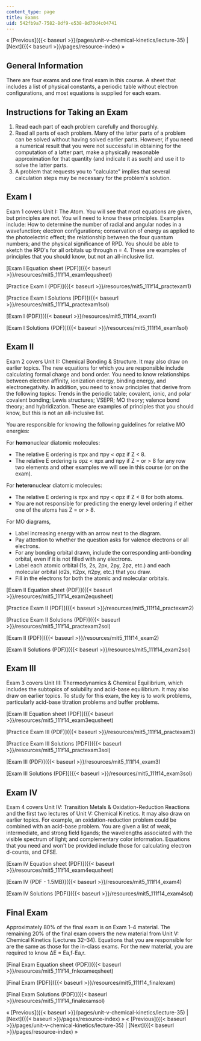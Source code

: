 ```yaml
---
content_type: page
title: Exams
uid: 542fb9a7-7582-8df9-e538-8d70d4c04741
---
```


« [Previous]({{< baseurl >}}/pages/unit-v-chemical-kinetics/lecture-35) | [Next]({{< baseurl >}}/pages/resource-index) »

General Information
-------------------

There are four exams and one final exam in this course. A sheet that includes a list of physical constants, a periodic table without electron configurations, and most equations is supplied for each exam.

Instructions for Taking an Exam
-------------------------------

1.  Read each part of each problem carefully and thoroughly.
2.  Read all parts of each problem. Many of the latter parts of a problem can be solved without having solved earlier parts. However, if you need a numerical result that you were not successful in obtaining for the computation of a latter part, make a physically reasonable approximation for that quantity (and indicate it as such) and use it to solve the latter parts.
3.  A problem that requests you to "calculate" implies that several calculation steps may be necessary for the problem's solution.

Exam I
------

Exam 1 covers Unit I: The Atom. You will see that most equations are given, but principles are not. You will need to know these principles. Examples include: How to determine the number of radial and angular nodes in a wavefunction; electron configurations; conservation of energy as applied to the photoelectric effect; the relationship between the four quantum numbers; and the physical significance of RPD. You should be able to sketch the RPD's for all orbitals up through n = 4. These are examples of principles that you should know, but not an all-inclusive list.

[Exam I Equation sheet (PDF)]({{< baseurl >}}/resources/mit5_111f14_exam1equsheet)

[Practice Exam I (PDF)]({{< baseurl >}}/resources/mit5_111f14_practexam1)

[Practice Exam I Solutions (PDF)]({{< baseurl >}}/resources/mit5_111f14_practexam1sol)

[Exam I (PDF)]({{< baseurl >}}/resources/mit5_111f14_exam1)

[Exam I Solutions (PDF)]({{< baseurl >}}/resources/mit5_111f14_exam1sol)

Exam II
-------

Exam 2 covers Unit II: Chemical Bonding & Structure. It may also draw on earlier topics. The new equations for which you are responsible include calculating formal charge and bond order. You need to know relationships between electron affinity, ionization energy, binding energy, and electronegativity. In addition, you need to know principles that derive from the following topics: Trends in the periodic table; covalent, ionic, and polar covalent bonding; Lewis structures; VSEPR; MO theory; valence bond theory; and hybridization. These are examples of principles that you should know, but this is not an all-inclusive list.

You are responsible for knowing the following guidelines for relative MO energies:

For **homo**nuclear diatomic molecules:

*   The relative E ordering is πpx and πpy < σpz if Z < 8.
*   The relative E ordering is σpz < πpx and πpy if Z = or > 8 for any row two elements and other examples we will see in this course (or on the exam).

For **hetero**nuclear diatomic molecules:

*   The relative E ordering is πpx and πpy < σpz if Z < 8 for both atoms.
*   You are not responsible for predicting the energy level ordering if either one of the atoms has Z = or > 8.

For MO diagrams,

*   Label increasing energy with an arrow next to the diagram.
*   Pay attention to whether the question asks for valence electrons or all electrons.
*   For any bonding orbital drawn, include the corresponding anti-bonding orbital, even if it is not filled with any electrons.
*   Label each atomic orbital (1s, 2s, 2px, 2py, 2pz, etc.) and each molecular orbital (σ2s, π2px, π2py, etc.) that you draw.
*   Fill in the electrons for both the atomic and molecular orbitals.

[Exam II Equation sheet (PDF)]({{< baseurl >}}/resources/mit5_111f14_exam2equsheet)

[Practice Exam II (PDF)]({{< baseurl >}}/resources/mit5_111f14_practexam2)

[Practice Exam II Solutions (PDF)]({{< baseurl >}}/resources/mit5_111f14_practexam2sol)

[Exam II (PDF)]({{< baseurl >}}/resources/mit5_111f14_exam2)

[Exam II Solutions (PDF)]({{< baseurl >}}/resources/mit5_111f14_exam2sol)

Exam III
--------

Exam 3 covers Unit III: Thermodynamics & Chemical Equilibrium, which includes the subtopics of solubility and acid-base equilibrium. It may also draw on earlier topics. To study for this exam, the key is to work problems, particularly acid-base titration problems and buffer problems. 

[Exam III Equation sheet (PDF)]({{< baseurl >}}/resources/mit5_111f14_exam3equsheet)

[Practice Exam III (PDF)]({{< baseurl >}}/resources/mit5_111f14_practexam3)

[Practice Exam III Solutions (PDF)]({{< baseurl >}}/resources/mit5_111f14_practexam3sol)

[Exam III (PDF)]({{< baseurl >}}/resources/mit5_111f14_exam3)

[Exam III Solutions (PDF)]({{< baseurl >}}/resources/mit5_111f14_exam3sol)

Exam IV
-------

Exam 4 covers Unit IV: Transition Metals & Oxidation-Reduction Reactions and the first two lectures of Unit V: Chemical Kinetics. It may also draw on earlier topics. For example, an oxidation-reduction problem could be combined with an acid-base problem. You are given a list of weak, intermediate, and strong field ligands; the wavelengths associated with the visible spectrum of light; and complementary color information. Equations that you need and won't be provided include those for calculating electron d-counts, and CFSE.

[Exam IV Equation sheet (PDF)]({{< baseurl >}}/resources/mit5_111f14_exam4equsheet)

[Exam IV (PDF - 1.5MB)]({{< baseurl >}}/resources/mit5_111f14_exam4)

[Exam IV Solutions (PDF)]({{< baseurl >}}/resources/mit5_111f14_exam4sol)

Final Exam
----------

Approximately 80% of the final exam is on Exam 1–4 material. The remaining 20% of the final exam covers the new material from Unit V: Chemical Kinetics (Lectures 32–34). Equations that you are responsible for are the same as those for the in-class exams. For the new material, you are required to know ΔE = Ea,f\-Ea,r.

[Final Exam Equation sheet (PDF)]({{< baseurl >}}/resources/mit5_111f14_fnlexameqsheet)

[Final Exam (PDF)]({{< baseurl >}}/resources/mit5_111f14_finalexam)

[Final Exam Solutions (PDF)]({{< baseurl >}}/resources/mit5_111f14_finalexamsol)

« [Previous]({{< baseurl >}}/pages/unit-v-chemical-kinetics/lecture-35) | [Next]({{< baseurl >}}/pages/resource-index) »
« [Previous]({{< baseurl >}}/pages/unit-v-chemical-kinetics/lecture-35) | [Next]({{< baseurl >}}/pages/resource-index) »